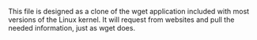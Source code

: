 This file is designed as a clone of the wget application included with most versions of the Linux kernel. It will request from websites and pull the needed information, just as wget does.
